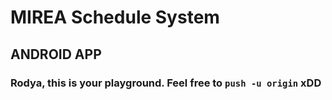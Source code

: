 # MIREA Schedule System

## ANDROID APP

### Rodya, this is your playground. Feel free to `push -u origin` xDD
